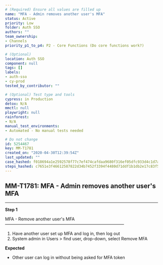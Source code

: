```yaml
---
# (Required) Ensure all values are filled up
name: "MFA - Admin removes another user's MFA"
status: Active
priority: Low
folder: Auth SSO
authors: ""
team_ownership: 
- Channels
priority_p1_to_p4: P2 - Core Functions (Do core functions work?)

# (Optional)
location: Auth SSO
component: null
tags: []
labels: 
- auth-sso
- cy-prod
tested_by_contributor: ""

# (Optional) Test type and tools
cypress: in Production
detox: N/A
mmctl: null
playwright: null
rainforest: 
- N/A
manual_test_environments:
- Automated - No manual tests needed

# Do not change
id: 5254467
key: MM-T1781
created_on: "2020-04-30T12:39:54Z"
last_updated: ""
case_hashed: f018694a1e2592578f77c7ef474cafdaa9680f316ef05dfc933d4c1d7a5bc45699f84a4fbc90abe981246673116dbef1
steps_hashed: c7651e3f46612587822d34b7452f3394f4480d71ddf1b1db2e17c83f5423d1d3207ee94ffc264cdab3c96e3233cfab45
---
```


<!-- (Auto-generated) Based on frontmatter's "key" and "name" -->

## MM-T1781: MFA - Admin removes another user's MFA

---

**Step 1**

MFA - Remove another user's MFA\
————————————————————————————

1. Have another user set up MFA and log in, then log out
2. System admin in Users > find user, drop-down, select Remove MFA

**Expected**

- Other user can log in without being asked for MFA token
